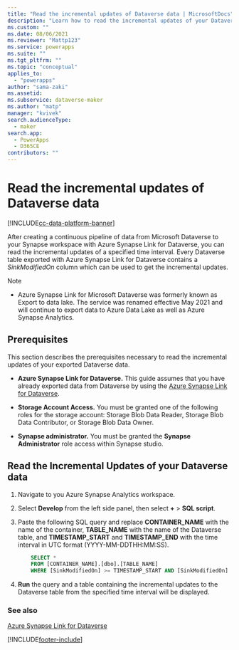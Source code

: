 ```yaml
---
title: "Read the incremental updates of Dataverse data | MicrosoftDocs"
description: "Learn how to read the incremental updates of your Dataverse data."
ms.custom: ""
ms.date: 08/06/2021
ms.reviewer: "Mattp123"
ms.service: powerapps
ms.suite: ""
ms.tgt_pltfrm: ""
ms.topic: "conceptual"
applies_to: 
  - "powerapps"
author: "sama-zaki"
ms.assetid: 
ms.subservice: dataverse-maker
ms.author: "matp"
manager: "kvivek"
search.audienceType: 
  - maker
search.app: 
  - PowerApps
  - D365CE
contributors: ""
---
```


# Read the incremental updates of Dataverse data

[!INCLUDE[cc-data-platform-banner](../../includes/cc-data-platform-banner.md)]

After creating a continuous pipeline of data from Microsoft Dataverse to your Synapse workspace with Azure Synapse Link for Dataverse, you can read the incremental updates of a specified time interval. Every Dataverse table exported with Azure Synapse Link for Dataverse contains a *SinkModifiedOn* column which can be used to get the incremental updates.

> [!NOTE]
>
> - Azure Synapse Link for Microsoft Dataverse was formerly known as Export to data lake. The service was renamed effective May 2021 and will continue to export data to Azure Data Lake as well as Azure Synapse Analytics.

## Prerequisites

This section describes the prerequisites necessary to read the incremental updates of your exported Dataverse data.

- **Azure Synapse Link for Dataverse.** This guide assumes that you have already exported data from Dataverse by using the [Azure Synapse Link for Dataverse](export-to-data-lake.md).

- **Storage Account Access.** You must be granted one of the following roles for the storage account: Storage Blob Data Reader, Storage Blob Data Contributor, or Storage Blob Data Owner.

- **Synapse administrator.** You must be granted the **Synapse Administrator** role access within Synapse studio.

## Read the Incremental Updates of your Dataverse data

1. Navigate to you Azure Synapse Analytics workspace.

2. Select **Develop** from the left side panel, then select **+** > **SQL script**.

3. Paste the following SQL query and replace **CONTAINER_NAME** with the name of the container, **TABLE_NAME** with the name of the Dataverse table, and **TIMESTAMP_START** and **TIMESTAMP_END** with the time interval in UTC format (YYYY-MM-DDTHH:MM:SS).

   ```SQL
       SELECT * 
       FROM [CONTAINER_NAME].[dbo].[TABLE_NAME]
       WHERE [SinkModifiedOn] >= TIMESTAMP_START AND [SinkModifiedOn] <= TIMESTAMP_END
   ```

4. **Run** the query and a table containing the incremental updates to the Dataverse table from the specified time interval will be displayed.

### See also

[Azure Synapse Link for Dataverse](./export-to-data-lake.md)

[!INCLUDE[footer-include](../../includes/footer-banner.md)]
